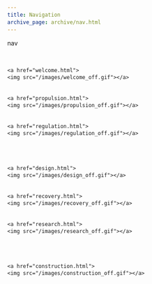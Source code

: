 ```yaml
---
title: Navigation
archive_page: archive/nav.html
---
```

nav

![](/images/space.gif) ![](/images/space.gif)

    <a href="welcome.html">
    <img src="/images/welcome_off.gif"></a>
    
    
    <a href="propulsion.html">
    <img src="/images/propulsion_off.gif"></a>
    
    
    <a href="regulation.html">
    <img src="/images/regulation_off.gif"></a>
    
    
    
    
    <a href="design.html">
    <img src="/images/design_off.gif"></a>
    
    
    <a href="recovery.html">
    <img src="/images/recovery_off.gif"></a>
    
    
    <a href="research.html">
    <img src="/images/research_off.gif"></a>
    
    
    
    
    <a href="construction.html">
    <img src="/images/construction_off.gif"></a>

